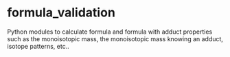 # formula_validation
Python modules to calculate formula and formula with adduct properties such as the monoisotopic mass, the monoisotopic mass knowing an adduct, isotope patterns, etc.. 
